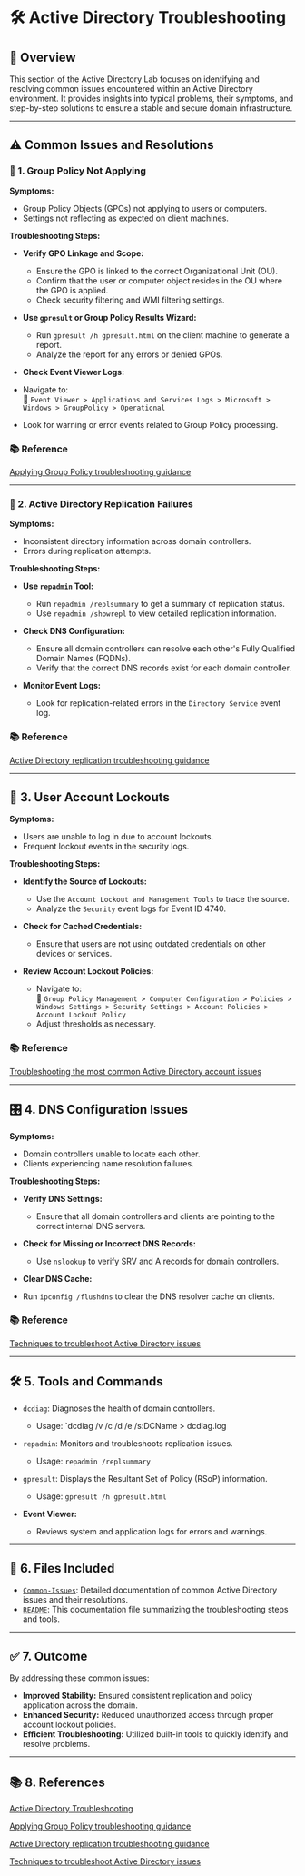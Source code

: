 # 🛠️ Active Directory Troubleshooting

## 📘 Overview

This section of the Active Directory Lab focuses on identifying and resolving common issues encountered within an Active Directory environment. It provides insights into typical problems, their symptoms, and step-by-step solutions to ensure a stable and secure domain infrastructure.

---

## ⚠️ Common Issues and Resolutions

### 🙅 1. Group Policy Not Applying

**Symptoms:**
* Group Policy Objects (GPOs) not applying to users or computers.
* Settings not reflecting as expected on client machines.

**Troubleshooting Steps:**
- **Verify GPO Linkage and Scope:**
  - Ensure the GPO is linked to the correct Organizational Unit (OU).
  - Confirm that the user or computer object resides in the OU where the GPO is applied.
  - Check security filtering and WMI filtering settings.

- **Use `gpresult` or Group Policy Results Wizard:**
  - Run `gpresult /h gpresult.html` on the client machine to generate a report.
  - Analyze the report for any errors or denied GPOs.

- **Check Event Viewer Logs:**
- Navigate to:<br />
     📂 `Event Viewer > Applications and Services Logs > Microsoft > Windows > GroupPolicy > Operational`
- Look for warning or error events related to Group Policy processing.

### 📚 Reference 

[Applying Group Policy troubleshooting guidance](https://learn.microsoft.com/en-us/troubleshoot/windows-server/group-policy/applying-group-policy-troubleshooting-guidance)

---

### 📇 2. Active Directory Replication Failures

**Symptoms:**
- Inconsistent directory information across domain controllers.
- Errors during replication attempts.

**Troubleshooting Steps:**

- **Use `repadmin` Tool:**
  - Run `repadmin /replsummary` to get a summary of replication status.
  - Use `repadmin /showrepl` to view detailed replication information.
  
- **Check DNS Configuration:**
  - Ensure all domain controllers can resolve each other's Fully Qualified Domain Names (FQDNs).
  - Verify that the correct DNS records exist for each domain controller.

- **Monitor Event Logs:**
  - Look for replication-related errors in the `Directory Service` event log.

### 📚 Reference 

[Active Directory replication troubleshooting guidance](https://learn.microsoft.com/en-us/troubleshoot/windows-server/active-directory/troubleshoot-adreplication-guidance)

---

## 👥 3. User Account Lockouts

**Symptoms:**
- Users are unable to log in due to account lockouts.
- Frequent lockout events in the security logs.

**Troubleshooting Steps:**

- **Identify the Source of Lockouts:**
  - Use the `Account Lockout and Management Tools` to trace the source.
  - Analyze the `Security` event logs for Event ID 4740.
  
- **Check for Cached Credentials:**
  - Ensure that users are not using outdated credentials on other devices or services.

- **Review Account Lockout Policies:**
  -  Navigate to:<br />
     📂 `Group Policy Management > Computer Configuration > Policies > Windows Settings > Security Settings > Account Policies > Account Lockout Policy`
  - Adjust thresholds as necessary.

### 📚 Reference 

[Troubleshooting the most common Active Directory account issues](https://www.youtube.com/watch?v=AhCWa2-75y8)

---

## 🎛 4. DNS Configuration Issues

**Symptoms:**
- Domain controllers unable to locate each other.
- Clients experiencing name resolution failures.

**Troubleshooting Steps:**

- **Verify DNS Settings:**
  - Ensure that all domain controllers and clients are pointing to the correct internal DNS servers.

- **Check for Missing or Incorrect DNS Records:**
  - Use `nslookup` to verify SRV and A records for domain controllers.

- **Clear DNS Cache:**
- Run `ipconfig /flushdns` to clear the DNS resolver cache on clients.

### 📚 Reference 

[Techniques to troubleshoot Active Directory issues](https://www.techtarget.com/searchwindowsserver/tip/Techniques-to-troubleshoot-Active-Directory-issues)

---

## 🛠️ 5. Tools and Commands

- `dcdiag`: Diagnoses the health of domain controllers.
  - Usage: `dcdiag /v /c /d /e /s:DCName > dcdiag.log

- `repadmin`: Monitors and troubleshoots replication issues.
  - Usage: `repadmin /replsummary`

- `gpresult`: Displays the Resultant Set of Policy (RSoP) information.
  - Usage: `gpresult /h gpresult.html`

- **Event Viewer:**
  - Reviews system and application logs for errors and warnings.

---

## 📂 6. Files Included

- [`Common-Issues`](https://github.com/Hugh-Kumbi/Hugh-Kumbi-Active-Directory-Lab/blob/main/05-Troubleshooting/Common-Issues.md): Detailed documentation of common Active Directory issues and their resolutions.
- [`README`](https://github.com/Hugh-Kumbi/Hugh-Kumbi-Active-Directory-Lab/blob/main/05-Troubleshooting/README.md): This documentation file summarizing the troubleshooting steps and tools.

---

## ✅ 7. Outcome

By addressing these common issues:

- **Improved Stability:** Ensured consistent replication and policy application across the domain.
- **Enhanced Security:** Reduced unauthorized access through proper account lockout policies.
- **Efficient Troubleshooting:** Utilized built-in tools to quickly identify and resolve problems.

---

## 📚 8. References

[Active Directory Troubleshooting](https://learn.microsoft.com/en-us/windows-server/identity/ad-ds/manage/ad-ds-troubleshooting)

[Applying Group Policy troubleshooting guidance](https://learn.microsoft.com/en-us/troubleshoot/windows-server/group-policy/applying-group-policy-troubleshooting-guidance)

[Active Directory replication troubleshooting guidance](https://learn.microsoft.com/en-us/troubleshoot/windows-server/active-directory/troubleshoot-adreplication-guidance)

[Techniques to troubleshoot Active Directory issues](https://www.techtarget.com/searchwindowsserver/tip/Techniques-to-troubleshoot-Active-Directory-issues)

